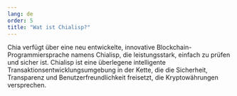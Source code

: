 ```yaml
---
lang: de
order: 5
title: "Wat ist Chialisp?"
---
```

Chia verfügt über eine neu entwickelte, innovative Blockchain-Programmiersprache namens Chialisp, die leistungsstark, einfach zu prüfen und sicher ist. Chialisp ist eine überlegene intelligente Transaktionsentwicklungsumgebung in der Kette, die die Sicherheit, Transparenz und Benutzerfreundlichkeit freisetzt, die Kryptowährungen versprechen.
 

